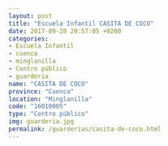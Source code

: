 ```yaml
---
layout: post
title: "Escuela Infantil CASITA DE COCO"
date: 2017-09-20 20:57:05 +0200
categories:
- Escuela Infantil
- cuenca
- minglanilla
- Centro público
- guarderia
name: "CASITA DE COCO"
province: "Cuenca"
location: "Minglanilla"
code: "16010005"
type: "Centro público"
img: guarderia.jpg
permalink: /guarderias/casita-de-coco.html
---
```


